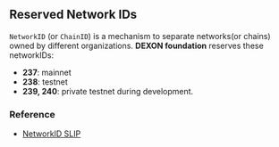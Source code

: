 ## Reserved Network IDs

 `NetworkID` (or `ChainID`) is a mechanism to separate networks(or chains) owned by different organizations. **DEXON foundation** reserves these networkIDs:
 - **237**: mainnet
 - **238**: testnet
 - **239, 240**: private testnet during development.


### Reference
- [NetworkID SLIP](https://github.com/satoshilabs/slips/blob/master/slip-0044.md)